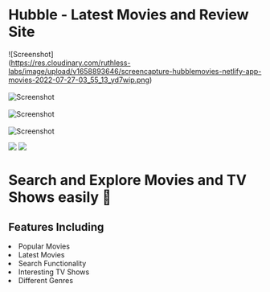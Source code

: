 # Hubble - Latest Movies and Review Site
![Screenshot]<br>(https://res.cloudinary.com/ruthless-labs/image/upload/v1658893646/screencapture-hubblemovies-netlify-app-movies-2022-07-27-03_55_13_yd7wip.png)
<br><br>
![Screenshot](https://res.cloudinary.com/ruthless-labs/image/upload/v1658893589/screencapture-hubblemovies-netlify-app-2022-07-27-03_54_53_1_suoo1w.png)
<br><br>
![Screenshot](https://res.cloudinary.com/ruthless-labs/image/upload/v1658893584/screencapture-hubblemovies-netlify-app-person-71580-2022-07-27-03_56_26_lmgnmx.png)
<br><br>
![Screenshot](https://res.cloudinary.com/ruthless-labs/image/upload/v1658893583/screencapture-hubblemovies-netlify-app-2022-07-27-03_54_53_iyutuu.png)


![](https://img.shields.io/badge/API-TMDB-informational?style=flat&logo=spanner&logoColor=white&color=8E2DE2)
![](https://img.shields.io/badge/Framework-React-informational?style=flat&logo=react&logoColor=white&color=000006)

# Search and Explore Movies and TV Shows easily 🚀
## Features Including 
<li> Popular Movies </li>
<li> Latest Movies </li>
<li> Search Functionality </li>
<li> Interesting TV Shows </li>
<li> Different Genres </li>